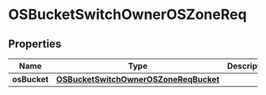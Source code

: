 # OSBucketSwitchOwnerOSZoneReq

## Properties
Name | Type | Description | Notes
------------ | ------------- | ------------- | -------------
**osBucket** | [**OSBucketSwitchOwnerOSZoneReqBucket**](OSBucketSwitchOwnerOSZoneReqBucket.md) |  | 
